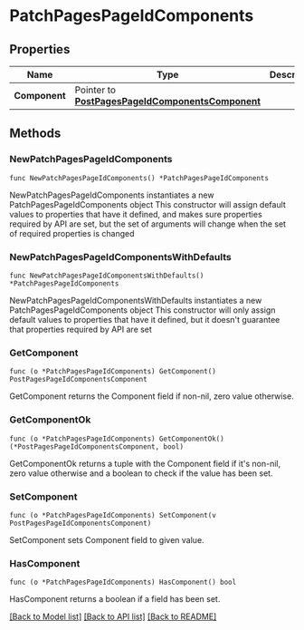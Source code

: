 # PatchPagesPageIdComponents

## Properties

Name | Type | Description | Notes
------------ | ------------- | ------------- | -------------
**Component** | Pointer to [**PostPagesPageIdComponentsComponent**](PostPagesPageIdComponentsComponent.md) |  | [optional] 

## Methods

### NewPatchPagesPageIdComponents

`func NewPatchPagesPageIdComponents() *PatchPagesPageIdComponents`

NewPatchPagesPageIdComponents instantiates a new PatchPagesPageIdComponents object
This constructor will assign default values to properties that have it defined,
and makes sure properties required by API are set, but the set of arguments
will change when the set of required properties is changed

### NewPatchPagesPageIdComponentsWithDefaults

`func NewPatchPagesPageIdComponentsWithDefaults() *PatchPagesPageIdComponents`

NewPatchPagesPageIdComponentsWithDefaults instantiates a new PatchPagesPageIdComponents object
This constructor will only assign default values to properties that have it defined,
but it doesn't guarantee that properties required by API are set

### GetComponent

`func (o *PatchPagesPageIdComponents) GetComponent() PostPagesPageIdComponentsComponent`

GetComponent returns the Component field if non-nil, zero value otherwise.

### GetComponentOk

`func (o *PatchPagesPageIdComponents) GetComponentOk() (*PostPagesPageIdComponentsComponent, bool)`

GetComponentOk returns a tuple with the Component field if it's non-nil, zero value otherwise
and a boolean to check if the value has been set.

### SetComponent

`func (o *PatchPagesPageIdComponents) SetComponent(v PostPagesPageIdComponentsComponent)`

SetComponent sets Component field to given value.

### HasComponent

`func (o *PatchPagesPageIdComponents) HasComponent() bool`

HasComponent returns a boolean if a field has been set.


[[Back to Model list]](../README.md#documentation-for-models) [[Back to API list]](../README.md#documentation-for-api-endpoints) [[Back to README]](../README.md)


